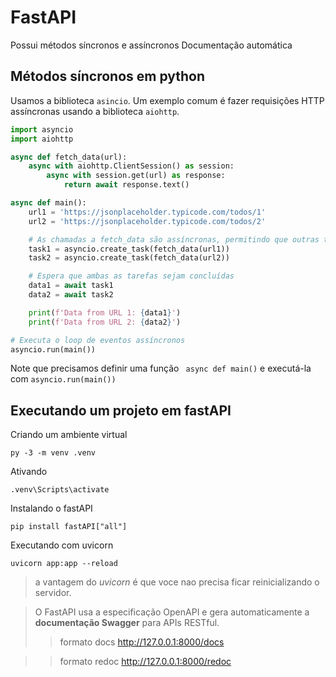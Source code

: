 # FastAPI

Possui métodos síncronos e assíncronos
Documentação automática

## Métodos síncronos em python

Usamos a biblioteca `asincio`. Um exemplo comum é fazer requisições HTTP assíncronas usando a biblioteca `aiohttp`.

```python
import asyncio
import aiohttp

async def fetch_data(url):
    async with aiohttp.ClientSession() as session:
        async with session.get(url) as response:
            return await response.text()

async def main():
    url1 = 'https://jsonplaceholder.typicode.com/todos/1'
    url2 = 'https://jsonplaceholder.typicode.com/todos/2'

    # As chamadas a fetch_data são assíncronas, permitindo que outras tarefas sejam executadas enquanto aguardam a resposta
    task1 = asyncio.create_task(fetch_data(url1))
    task2 = asyncio.create_task(fetch_data(url2))

    # Espera que ambas as tarefas sejam concluídas
    data1 = await task1
    data2 = await task2

    print(f'Data from URL 1: {data1}')
    print(f'Data from URL 2: {data2}')

# Executa o loop de eventos assíncronos
asyncio.run(main())

```

Note que precisamos definir uma função ` async def main()`  e executá-la com `asyncio.run(main())`

## Executando um projeto em fastAPI

Criando um ambiente virtual

```
py -3 -m venv .venv
```
Ativando

```
.venv\Scripts\activate   
```

Instalando o fastAPI

```
pip install fastAPI["all"]
```

Executando com uvicorn 

```
uvicorn app:app --reload
```
> a vantagem do *uvicorn* é que voce nao precisa ficar reinicializando o servidor.

> O FastAPI usa a especificação OpenAPI e gera automaticamente a **documentação Swagger** para APIs RESTful. 
>> formato docs   http://127.0.0.1:8000/docs

>> formato redoc  http://127.0.0.1:8000/redoc 
